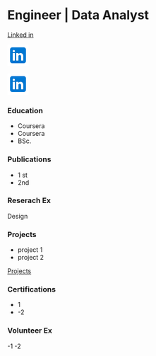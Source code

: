 # Engineer |  Data Analyst

[Linked in](https://www.linkedin.com/in/mustahsin-farhan-chowdhury/)

![Logo](/assets/icons/in48.png)

[![Logo](/assets/icons/in48.png)](https://www.linkedin.com/in/mustahsin-farhan-chowdhury/)


### Education
- Coursera
- Coursera
- BSc.


### Publications
- 1 st
- 2nd

### Reserach Ex
Design

### Projects
- project 1
- project 2

[Projects](/navigation/projects/project_page.md)

### Certifications
- 1
- -2

### Volunteer Ex
-1
-2

